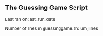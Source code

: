 ## The Guessing Game Script
<p>Last ran on: ast_run_date</p>
<p>Number of lines in guessinggame.sh: um_lines</p>
